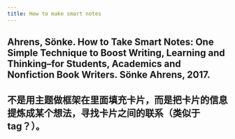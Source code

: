 ```yaml
---
title: How to make smart notes
---
```


## Ahrens, Sönke. How to Take Smart Notes: One Simple Technique to Boost Writing, Learning and Thinking–for Students, Academics and Nonfiction Book Writers. Sönke Ahrens, 2017.
## 不是用主题做框架在里面填充卡片，而是把卡片的信息提炼成某个想法，寻找卡片之间的联系（类似于tag？）。
##
